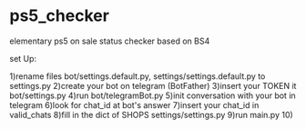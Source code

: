 # ps5_checker
elementary ps5 on sale status checker based on BS4

set Up:

1)rename files bot/settings.default.py, settings/settings.default.py to settings.py
2)create your bot on telegram (BotFather)
3)insert your TOKEN it bot/settings.py
4)run bot/telegramBot.py
5)init conversation with your bot in telegram
6)look for chat_id at bot's answer
7)insert your chat_id in valid_chats
8)fill in the dict of SHOPS settings/settings.py
9)run main.py
10)
